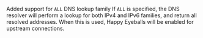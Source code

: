 Added support for `ALL` DNS lookup family If `ALL` is specified, the DNS resolver will perform a lookup for both IPv4 and IPv6 families, and return all resolved addresses. When this is used, Happy Eyeballs will be enabled for upstream connections.

